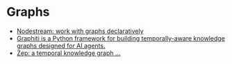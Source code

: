 # Graphs
- [Nodestream: work with graphs declaratively](https://github.com/nodestream-proj/nodestream)
- [Graphiti is a Python framework for building temporally-aware knowledge graphs designed for AI agents.](https://help.getzep.com/graphiti/getting-started/welcome)
- [Zep: a temporal knowledge graph ... ](https://arxiv.org/abs/2501.13956)

